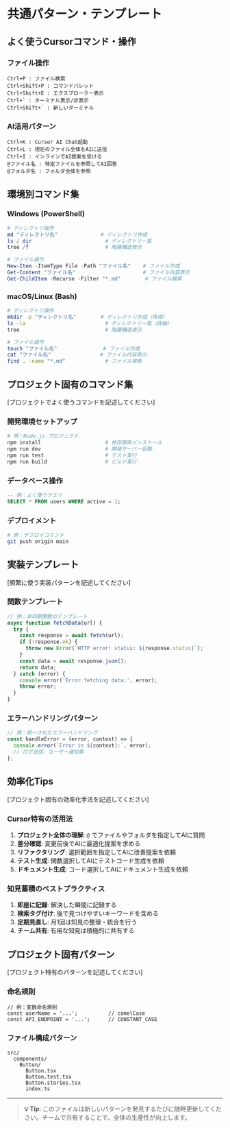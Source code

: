 # 共通パターン・テンプレート

## よく使うCursorコマンド・操作

### ファイル操作
```
Ctrl+P : ファイル検索
Ctrl+Shift+P : コマンドパレット  
Ctrl+Shift+E : エクスプローラー表示
Ctrl+` : ターミナル表示/非表示
Ctrl+Shift+` : 新しいターミナル
```

### AI活用パターン
```
Ctrl+K : Cursor AI Chat起動
Ctrl+L : 現在のファイル全体をAIに送信
Ctrl+I : インラインでAI提案を受ける
@ファイル名 : 特定ファイルを参照してAI回答
@フォルダ名 : フォルダ全体を参照
```

## 環境別コマンド集

### Windows (PowerShell)
```powershell
# ディレクトリ操作
md "ディレクトリ名"              # ディレクトリ作成
ls / dir                        # ディレクトリ一覧
tree /f                         # 階層構造表示

# ファイル操作
New-Item -ItemType File -Path "ファイル名"    # ファイル作成
Get-Content "ファイル名"                      # ファイル内容表示
Get-ChildItem -Recurse -Filter "*.md"        # ファイル検索
```

### macOS/Linux (Bash)
```bash
# ディレクトリ操作
mkdir -p "ディレクトリ名"        # ディレクトリ作成（再帰）
ls -la                          # ディレクトリ一覧（詳細）
tree                            # 階層構造表示

# ファイル操作
touch "ファイル名"               # ファイル作成
cat "ファイル名"                # ファイル内容表示
find . -name "*.md"             # ファイル検索
```

## プロジェクト固有のコマンド集
[プロジェクトでよく使うコマンドを記述してください]

### 開発環境セットアップ
```bash
# 例：Node.js プロジェクト
npm install                     # 依存関係インストール
npm run dev                     # 開発サーバー起動
npm run test                    # テスト実行
npm run build                   # ビルド実行
```

### データベース操作
```sql
-- 例：よく使うクエリ
SELECT * FROM users WHERE active = 1;
```

### デプロイメント
```bash
# 例：デプロイコマンド
git push origin main
```

## 実装テンプレート
[頻繁に使う実装パターンを記述してください]

### 関数テンプレート
```javascript
// 例：非同期関数のテンプレート
async function fetchData(url) {
  try {
    const response = await fetch(url);
    if (!response.ok) {
      throw new Error(`HTTP error! status: ${response.status}`);
    }
    const data = await response.json();
    return data;
  } catch (error) {
    console.error('Error fetching data:', error);
    throw error;
  }
}
```

### エラーハンドリングパターン
```javascript
// 例：統一されたエラーハンドリング
const handleError = (error, context) => {
  console.error(`Error in ${context}:`, error);
  // ログ送信、ユーザー通知等
};
```

## 効率化Tips
[プロジェクト固有の効率化手法を記述してください]

### Cursor特有の活用法
1. **プロジェクト全体の理解**: `@` でファイルやフォルダを指定してAIに質問
2. **差分確認**: 変更前後でAIに最適化提案を求める
3. **リファクタリング**: 選択範囲を指定してAIに改善提案を依頼
4. **テスト生成**: 関数選択してAIにテストコード生成を依頼
5. **ドキュメント生成**: コード選択してAIにドキュメント生成を依頼

### 知見蓄積のベストプラクティス
1. **即座に記録**: 解決した瞬間に記録する
2. **検索タグ付け**: 後で見つけやすいキーワードを含める  
3. **定期見直し**: 月1回は知見の整理・統合を行う
4. **チーム共有**: 有用な知見は積極的に共有する

## プロジェクト固有パターン
[プロジェクト特有のパターンを記述してください]

### 命名規則
```
// 例：変数命名規則
const userName = '...';          // camelCase
const API_ENDPOINT = '...';      // CONSTANT_CASE
```

### ファイル構成パターン
```
src/
  components/
    Button/
      Button.tsx
      Button.test.tsx
      Button.stories.tsx
      index.ts
```

---

> **💡 Tip**: このファイルは新しいパターンを発見するたびに随時更新してください。チームで共有することで、全体の生産性が向上します。 